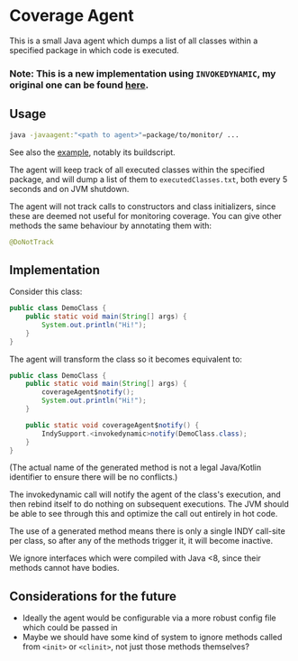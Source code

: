 # Coverage Agent

This is a small Java agent which dumps a list of all classes within a specified package in which code is executed.

### Note: This is a new implementation using `INVOKEDYNAMIC`, my original one can be found [here](https://github.com/LlamaLad7/JetBrainsProject-CoverageAgent/tree/original-implementation).

## Usage

```bash
java -javaagent:"<path to agent>"=package/to/monitor/ ...
```

See also the [example](https://github.com/LlamaLad7/JetBrainsProject-CoverageAgent/tree/main/example), notably its
buildscript.

The agent will keep track of all executed classes within the specified package, and will dump a list of them to
`executedClasses.txt`, both every 5 seconds and on JVM shutdown.

The agent will not track calls to constructors and class initializers, since these are deemed not useful for monitoring
coverage. You can give other methods the same behaviour by annotating them with:

```java
@DoNotTrack
```

## Implementation

Consider this class:

```java
public class DemoClass {
    public static void main(String[] args) {
        System.out.println("Hi!");
    }
}
```

The agent will transform the class so it becomes equivalent to:

```java
public class DemoClass {
    public static void main(String[] args) {
        coverageAgent$notify();
        System.out.println("Hi!");
    }

    public static void coverageAgent$notify() {
        IndySupport.<invokedynamic>notify(DemoClass.class);
    }
}
```

(The actual name of the generated method is not a legal Java/Kotlin identifier to ensure there will be no conflicts.)

The invokedynamic call will notify the agent of the class's execution, and then rebind itself to do nothing on 
subsequent executions. The JVM should be able to see through this and optimize the call out entirely in hot code.

The use of a generated method means there is only a single INDY call-site per class, so after any of the methods 
trigger it, it will become inactive.

We ignore interfaces which were compiled with Java <8, since their methods cannot have bodies.

## Considerations for the future

- Ideally the agent would be configurable via a more robust config file which could be passed in
- Maybe we should have some kind of system to ignore methods called from `<init>` or `<clinit>`, not just those methods
  themselves?
